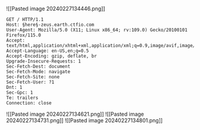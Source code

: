 
![[Pasted image 20240227134446.png]]
```http
GET / HTTP/1.1
Host: §here§-zeus.earth.ctfio.com
User-Agent: Mozilla/5.0 (X11; Linux x86_64; rv:109.0) Gecko/20100101 Firefox/115.0
Accept: text/html,application/xhtml+xml,application/xml;q=0.9,image/avif,image/webp,*/*;q=0.8
Accept-Language: en-US,en;q=0.5
Accept-Encoding: gzip, deflate, br
Upgrade-Insecure-Requests: 1
Sec-Fetch-Dest: document
Sec-Fetch-Mode: navigate
Sec-Fetch-Site: none
Sec-Fetch-User: ?1
Dnt: 1
Sec-Gpc: 1
Te: trailers
Connection: close
```
![[Pasted image 20240227134621.png]]
![[Pasted image 20240227134731.png]]
![[Pasted image 20240227134801.png]]


